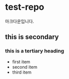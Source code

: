 test-repo
=========

마크다운입니다.


## this is secondary
### this is a tertiary heading

* first item
* second item
* third item
